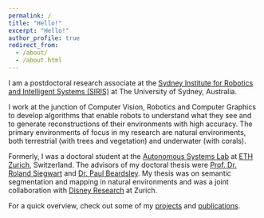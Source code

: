 ```yaml
---
permalink: /
title: "Hello!"
excerpt: "Hello!"
author_profile: true
redirect_from: 
  - /about/
  - /about.html
---
```

I am a postdoctoral research associate at the [Sydney Institute for Robotics and Intelligent Systems (SIRIS)](http://robotics.sydney.edu.au/) at The University of Sydney, Australia.

I work at the junction of Computer Vision, Robotics and Computer Graphics to develop algorithms that enable robots to understand what they see and to generate reconstructions of their environments with high accuracy. The primary environments of focus in my research are natural environments, both terrestrial (with trees and vegetation) and underwater (with corals).

Formerly, I was a doctoral student at the [Autonomous Systems Lab](http://www.asl.ethz.ch/) at [ETH Zurich](https://www.ethz.ch/en.html), Switzerland. 
The advisors of my doctoral thesis were [Prof. Dr. Roland Siegwart](http://www.asl.ethz.ch/the-lab/people/person-detail.Mjk5ODE=.TGlzdC8yMDI4LDEyMDExMzk5Mjg=.html) and [Dr. Paul Beardsley](https://www.linkedin.com/in/p-beardsley/).
My thesis was on semantic segmentation and mapping in natural environments and was a joint collaboration with [Disney Research](https://www.disneyresearch.com/) at Zurich.

[//]: # "I was co-supervised by Dr. Juan Nieto and [Dr. Cesar Cadena Lerma](http://www.asl.ethz.ch/the-lab/people/person-detail.html?persid=223714)."

For a quick overview, check out some of my [projects](projects) and [publications](publications).

[//]: # "Prior to that I obtained a Master of Science degree in Robotics, Systems and Control at [ETH Zurich](https://www.ethz.ch/en.html) and a Bachelor of Technology degree in Electrical Engineering at the [Indian Institute of Technology, Jodhpur](http://iitj.ac.in/)."